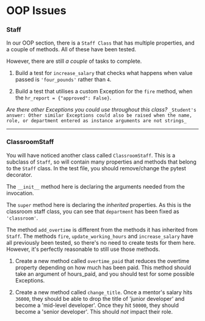 # OOP Issues

### Staff

In our OOP section, there is a `Staff Class` that has multiple properties, and a couple of methods. All of these have been tested.

However, there are still _a couple_ of tasks to complete.

1. Build a test for `increase_salary` that checks what happens when value passed is `'four_pounds'` rather than `4`.

2. Build a test that utilises a custom Exception for the `fire` method, when the `hr_report = {"approved": False}`.

_Are there other Exceptions you could use throughout this class?_
`_Student's answer: Other similar Exceptions could also be raised when the name, role, or department entered as instance arguments are not strings_ `

***

### ClassroomStaff

You will have noticed another class called `ClassroomStaff`. This is a subclass of `Staff`, so will contain many properties and methods that belong to the `Staff` class. In the test file, you should remove/change the pytest decorator.

The `__init__` method here is declaring the arguments needed from the invocation.

The `super` method here is declaring the _inherited_ properties. As this is the classroom staff class, you can see that `department` has been fixed as `'classroom'`.

The method `add_overtime` is different from the methods it has inherited from `Staff`. The methods `fire`, `update_working_hours` and `increase_salary` have all previously been tested, so there's no need to create tests for them here. However, it's perfectly reasonable to still use those methods. 

1. Create a new method called `overtime_paid` that reduces the overtime property depending on how much has been paid. This method should take an argument of hours_paid, and you should test for some possible Exceptions.

2. Create a new method called `change_title`. Once a mentor's salary hits `36000`, they should be able to drop the title of 'junior developer' and become a 'mid-level developer'. Once they hit `50000`, they should become a 'senior developer'. This should _not_ impact their role.